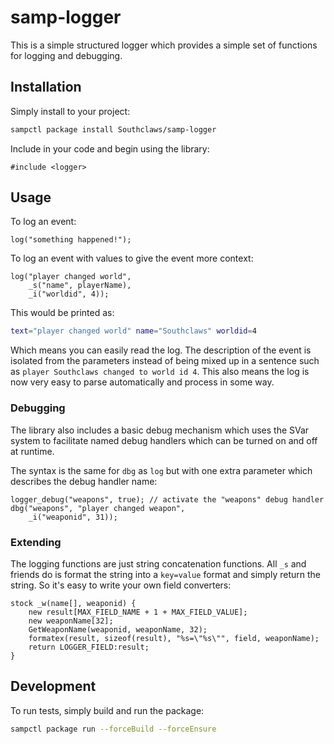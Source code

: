 # samp-logger

This is a simple structured logger which provides a simple set of functions for logging and debugging.

## Installation

Simply install to your project:

```bash
sampctl package install Southclaws/samp-logger
```

Include in your code and begin using the library:

```pawn
#include <logger>
```

## Usage

To log an event:

```pawn
log("something happened!");
```

To log an event with values to give the event more context:

```pawn
log("player changed world",
    _s("name", playerName),
    _i("worldid", 4));
```

This would be printed as:

```bash
text="player changed world" name="Southclaws" worldid=4
```

Which means you can easily read the log. The description of the event is isolated from the parameters instead of being mixed up in a sentence such as `player Southclaws changed to world id 4`. This also means the log is now very easy to parse automatically and process in some way.

### Debugging

The library also includes a basic debug mechanism which uses the SVar system to facilitate named debug handlers which can be turned on and off at runtime.

The syntax is the same for `dbg` as `log` but with one extra parameter which describes the debug handler name:

```pawn
logger_debug("weapons", true); // activate the "weapons" debug handler
dbg("weapons", "player changed weapon",
    _i("weaponid", 31));
```

### Extending

The logging functions are just string concatenation functions. All `_s` and friends do is format the string into a `key=value` format and simply return the string. So it's easy to write your own field converters:

```pawn
stock _w(name[], weaponid) {
    new result[MAX_FIELD_NAME + 1 + MAX_FIELD_VALUE];
    new weaponName[32];
    GetWeaponName(weaponid, weaponName, 32);
    formatex(result, sizeof(result), "%s=\"%s\"", field, weaponName);
    return LOGGER_FIELD:result;
}
```

## Development

To run tests, simply build and run the package:

```bash
sampctl package run --forceBuild --forceEnsure
```
